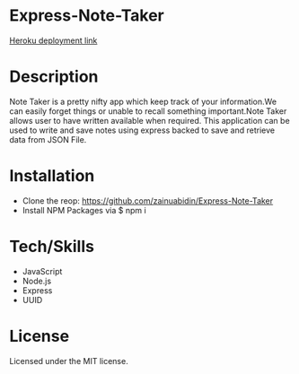 # Express-Note-Taker




<a href="https://stark-plains-94056.herokuapp.com/">Heroku deployment link</a>

<h1>Description</h1>


Note Taker is a pretty nifty app which keep track of your information.We can easily forget things or unable to recall something important.Note Taker allows user to have written available when required.
This application can be used to write and save notes using express backed to save and retrieve data from JSON File.

<h1>Installation</h1>
<ul>
<li>Clone the reop: 
<a href="https://github.com/zainuabidin/Express-Note-Taker">https://github.com/zainuabidin/Express-Note-Taker</a></li>
<li>Install NPM Packages via $ npm i</li>
</ul>

<h1>Tech/Skills</h1>
<ul>
<li>JavaScript</li>
<li>Node.js</li>
<li>Express</li>
<li>UUID</li>
</ul>



<h1>License</h1>
Licensed under the MIT license.


